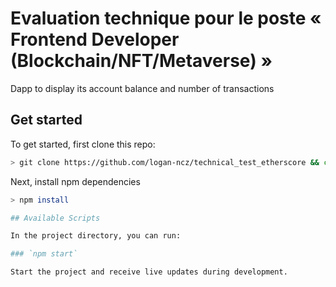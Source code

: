 # Evaluation technique pour le poste « Frontend Developer (Blockchain/NFT/Metaverse) »

Dapp to display its account balance and number of transactions

## Get started

To get started, first clone this repo:

```bash
> git clone https://github.com/logan-ncz/technical_test_etherscore && cd palisade
```

Next, install npm dependencies

```bash
> npm install

## Available Scripts

In the project directory, you can run:

### `npm start`

Start the project and receive live updates during development.
```
